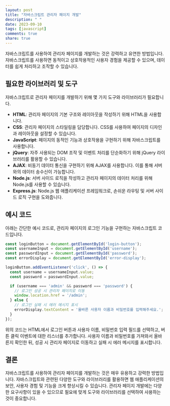 ```yaml
---
layout: post
title: "자바스크립트 관리자 페이지 개발"
description: " "
date: 2023-09-10
tags: [javascript]
comments: true
share: true
---
```


자바스크립트를 사용하여 관리자 페이지를 개발하는 것은 강력하고 유연한 방법입니다. 자바스크립트를 사용하면 동적이고 상호작용적인 사용자 경험을 제공할 수 있으며, 데이터를 쉽게 처리하고 조작할 수 있습니다. 

## 필요한 라이브러리 및 도구

자바스크립트로 관리자 페이지를 개발하기 위해 몇 가지 도구와 라이브러리가 필요합니다. 

- **HTML**: 관리자 페이지의 기본 구조와 레이아웃을 작성하기 위해 HTML을 사용합니다.
- **CSS**: 관리자 페이지의 스타일링을 담당합니다. CSS를 사용하여 페이지의 디자인과 레이아웃을 설정할 수 있습니다.
- **JavaScript**: 페이지의 동적인 기능과 상호작용을 구현하기 위해 자바스크립트를 사용합니다.
- **jQuery**: 자주 사용되는 DOM 조작 및 이벤트 처리를 단순화하기 위해 jQuery 라이브러리를 활용할 수 있습니다.
- **AJAX**: 비동기 데이터 통신을 구현하기 위해 AJAX를 사용합니다. 이를 통해 서버와의 데이터 송수신이 가능합니다.
- **Node.js**: 서버 사이드 로직을 작성하고 관리자 페이지의 데이터 처리를 위해 Node.js를 사용할 수 있습니다.
- **Express.js**: Node.js 웹 애플리케이션 프레임워크로, 손쉬운 라우팅 및 서버 사이드 로직 구현을 도와줍니다.

## 예시 코드

아래는 간단한 예시 코드로, 관리자 페이지의 로그인 기능을 구현하는 자바스크립트 코드입니다.

```javascript
const loginButton = document.getElementById('login-button');
const usernameInput = document.getElementById('username');
const passwordInput = document.getElementById('password');
const errorDisplay = document.getElementById('error-display');

loginButton.addEventListener('click', () => {
  const username = usernameInput.value;
  const password = passwordInput.value;

  if (username === 'admin' && password === 'password') {
    // 로그인 성공 시 관리자 페이지로 이동
    window.location.href = '/admin';
  } else {
    // 로그인 실패 시 에러 메시지 표시
    errorDisplay.textContent = '올바른 사용자 이름과 비밀번호를 입력해주세요.';
  }
});
```

위의 코드는 HTML에서 로그인 버튼과 사용자 이름, 비밀번호 입력 필드를 선택하고, 버튼 클릭 이벤트에 대한 리스너를 추가합니다. 사용자 이름과 비밀번호를 가져와서 올바른지 확인한 뒤, 성공 시 관리자 페이지로 이동하고 실패 시 에러 메시지를 표시합니다.

## 결론

자바스크립트를 사용하여 관리자 페이지를 개발하는 것은 매우 유용하고 강력한 방법입니다. 자바스크립트와 관련된 다양한 도구와 라이브러리를 활용하면 웹 애플리케이션의 보안, 사용자 경험 및 기능을 크게 향상시킬 수 있습니다. 관리자 페이지 개발에는 다양한 요구사항이 있을 수 있으므로 필요에 맞게 도구와 라이브러리를 선택하여 사용하는 것이 중요합니다.